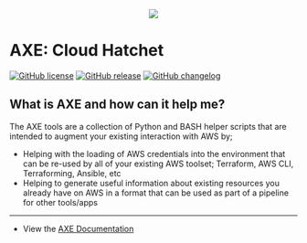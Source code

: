 <p align="center">
  <a href="https://github.com/kxseven/axe">
  <img src="https://rawgit.com/kxseven/axe/master/docs/media/images/logo.png">
  </a>
</p>

# AXE: Cloud Hatchet

[![GitHub license](https://img.shields.io/github/license/kxseven/axe.svg?style=flat-square)](https://github.com/kxseven/axe/blob/master/LICENSE)
[![GitHub release](https://img.shields.io/github/release/kxseven/axe.svg?style=flat-square)](https://github.com/kxseven/axe/releases)
[![GitHub changelog](https://img.shields.io/badge/docs-CHANGELOG-orange.svg?style=flat-square)](http://awsaxe.readthedocs.io/en/latest/content/about/release-notes/)

## What is AXE and how can it help me?

The AXE tools are a collection of Python and BASH helper scripts that are intended to augment your existing interaction with AWS by;

- Helping with the loading of AWS credentials into the environment that can be re-used by all of your existing AWS toolset; Terraform, AWS CLI, Terraforming, Ansible, etc
- Helping to generate useful information about existing resources you already have on AWS in a format that can be used as part of a pipeline for other tools/apps

---

 - View the [AXE Documentation]

[AXE Documentation]: http://awsaxe.readthedocs.io/


